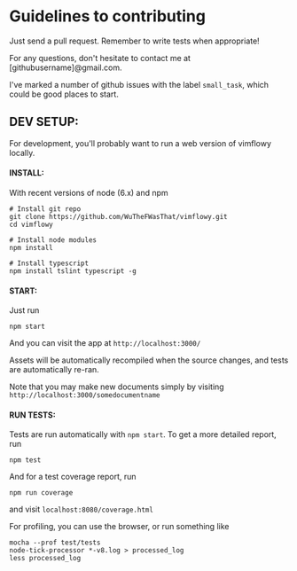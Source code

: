 # Guidelines to contributing

Just send a pull request.  Remember to write tests when appropriate!

For any questions, don't hesitate to contact me at [githubusername]@gmail.com.

I've marked a number of github issues with the label `small_task`, which could be good places to start.

## DEV SETUP: ##

For development, you'll probably want to run a web version of vimflowy locally.

#### INSTALL: ####

With recent versions of node (6.x) and npm

    # Install git repo
    git clone https://github.com/WuTheFWasThat/vimflowy.git
    cd vimflowy

    # Install node modules
    npm install

    # Install typescript
    npm install tslint typescript -g

#### START: ####

Just run

    npm start

And you can visit the app at `http://localhost:3000/`

Assets will be automatically recompiled when the source changes, and tests are automatically re-ran.

Note that you may make new documents simply by visiting `http://localhost:3000/somedocumentname`

#### RUN TESTS: ####

Tests are run automatically with `npm start`.  To get a more detailed report, run

    npm test

And for a test coverage report, run

    npm run coverage

and visit `localhost:8080/coverage.html`

For profiling, you can use the browser, or run something like

    mocha --prof test/tests
    node-tick-processor *-v8.log > processed_log
    less processed_log
